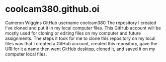 # coolcam380.github.oi
Cameron Wiggins 
GitHub username coolcam380
The repository I created I've cloned and put it in my local computer files.
This GitHub account will be mostly used for cloning or editing files on my computer and future assignments.
The steps it took for me to clone this repository on my local files was that I created a GitHub account, created this repository, gave the URl for it a name then went GitHub desktop, cloned it, and saved it on my computer local files.
